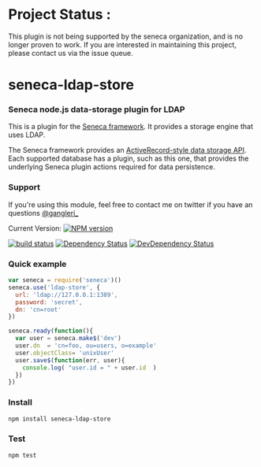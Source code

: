 # Project Status :
This plugin is not being supported by the seneca organization,  and is no longer proven to work.
If you are interested in maintaining this project, please contact us via the issue queue.
# seneca-ldap-store

### Seneca node.js data-storage plugin for LDAP

This is a plugin for the [Seneca framework](http://senecajs.org/). It provides a storage engine
that uses LDAP.

The Seneca framework provides an [ActiveRecord-style data storage API](http://senecajs.org/data-entities.html). 
Each supported database has a plugin, such as this one, that
provides the underlying Seneca plugin actions required for data
persistence.

### Support
If you're using this module, feel free to contact me on twitter if you
have an questions [@gangleri_](http://twitter.com/gangleri_)

Current Version: [![NPM version](https://badge.fury.io/js/seneca-ldap-store.png)](http://badge.fury.io/js/seneca-ldap-store) 

[![build status](https://secure.travis-ci.org/gangleri/seneca-ldap-store.png)](http://travis-ci.org/gangleri/seneca-ldap-store)
[![Dependency Status](https://david-dm.org/gangleri/seneca-ldap-store.png)](https://david-dm.org/gangleri/seneca-ldap-store)
[![DevDependency Status](https://david-dm.org/gangleri/seneca-ldap-store/dev-status.png)](https://david-dm.org/gangleri/seneca-ldap-store#info=devDependencies&view=table)

### Quick example
```JavaScript
var seneca = require('seneca')()
seneca.use('ldap-store', {
  url: 'ldap://127.0.0.1:1389',
  password: 'secret',
  dn: 'cn=root'
})

seneca.ready(function(){
  var user = seneca.make$('dev')
  user.dn  = 'cn=foo, ou=users, o=example'
  user.objectClass= 'unixUser'
  user.save$(function(err, user){
    console.log( "user.id = " + user.id  )
  })
})
```


### Install
```sh
npm install seneca-ldap-store
```

### Test
```sh
npm test
```
